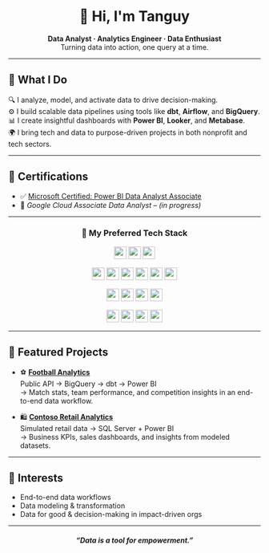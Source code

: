 <h1 align="center">👋 Hi, I'm Tanguy</h1>

<p align="center">
  <b>Data Analyst · Analytics Engineer · Data Enthusiast</b><br>
  Turning data into action, one query at a time.
</p>

---

## 🚀 What I Do

🔍 I analyze, model, and activate data to drive decision-making.  
⚙️ I build scalable data pipelines using tools like **dbt**, **Airflow**, and **BigQuery**.  
📊 I create insightful dashboards with **Power BI**, **Looker**, and **Metabase**.  
🌍 I bring tech and data to purpose-driven projects in both nonprofit and tech sectors.

---

## 📜 Certifications

- ✅ [Microsoft Certified: Power BI Data Analyst Associate](https://learn.microsoft.com/en-us/users/ulrichhodonou-2734/credentials/8ff86f9e6ba1d967?ref=https%3A%2F%2Ftanguyhodonou.netlify.app%2F)
- 🧪 *Google Cloud Associate Data Analyst* – *(in progress)*

---

<h3 align="center">🧰 My Preferred Tech Stack</h3>

<p align="center">
  <!-- Languages -->
  <img src="https://img.shields.io/badge/Python-3776AB?logo=python&logoColor=white" height="25"/>
  <img src="https://img.shields.io/badge/SQL-025E8C?logo=postgresql&logoColor=white" height="25"/>
  <img src="https://img.shields.io/badge/DAX-00A1F1?logo=powerbi&logoColor=white" height="25"/>
</p>

<p align="center">
  <!-- Tools -->
  <img src="https://img.shields.io/badge/dbt-FF694B?logo=dbt&logoColor=white" height="25"/>
  <img src="https://img.shields.io/badge/Airflow-017CEE?logo=apacheairflow&logoColor=white" height="25"/>
  <img src="https://img.shields.io/badge/Power%20BI-F2C811?logo=powerbi&logoColor=black" height="25"/>
  <img src="https://img.shields.io/badge/Looker-4285F4?logo=looker&logoColor=white" height="25"/>
  <img src="https://img.shields.io/badge/Metabase-509EE3?logo=metabase&logoColor=white" height="25"/>
  <img src="https://img.shields.io/badge/Excel-217346?logo=microsoft-excel&logoColor=white" height="25"/>
</p>

<p align="center">
  <!-- Databases -->
  <img src="https://img.shields.io/badge/BigQuery-4285F4?logo=googlecloud&logoColor=white" height="25"/>
  <img src="https://img.shields.io/badge/PostgreSQL-336791?logo=postgresql&logoColor=white" height="25"/>
  <img src="https://img.shields.io/badge/SQL%20Server-CC2927?logo=microsoftsqlserver&logoColor=white" height="25"/>
  <img src="https://img.shields.io/badge/Snowflake-56B9EB?logo=snowflake&logoColor=white" height="25"/>
</p>

<p align="center">
  <!-- Cloud & Dev -->
  <img src="https://img.shields.io/badge/GCP-4285F4?logo=googlecloud&logoColor=white" height="25"/>
  <img src="https://img.shields.io/badge/Git-F05032?logo=git&logoColor=white" height="25"/>
  <img src="https://img.shields.io/badge/VS%20Code-007ACC?logo=visualstudiocode&logoColor=white" height="25"/>
  <img src="https://img.shields.io/badge/Docker-2496ED?logo=docker&logoColor=white" height="25"/>
</p>

---

## 🌟 Featured Projects

- ⚽️ **[Football Analytics](https://github.com/tanguyhdn/football-analytics-dbt-bigquery)**  
  Public API → BigQuery → dbt → Power BI  
  → Match stats, team performance, and competition insights in an end-to-end data workflow.

- 🛍️ **[Contoso Retail Analytics](https://github.com/tanguyhdn/contoso-sql-retail-analytics)**  
  Simulated retail data → SQL Server + Power BI  
  → Business KPIs, sales dashboards, and insights from modeled datasets.

---

## 🎯 Interests

- End-to-end data workflows  
- Data modeling & transformation  
- Data for good & decision-making in impact-driven orgs

---

<h4 align="center"><i>“Data is a tool for empowerment.”</i></h4>
